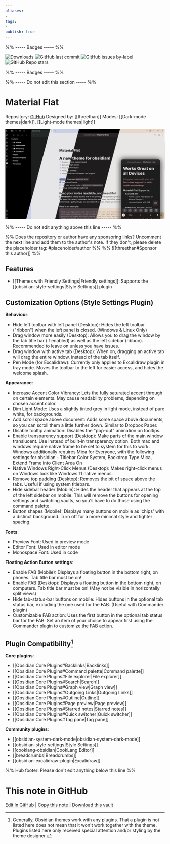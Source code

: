 ```yaml
---
aliases:
- 
tags: 
- 
publish: true
---
```


%% ----- Badges ----- %%

![Downloads](https://img.shields.io/badge/downloads-19222-573E7A?style=for-the-badge&logo=)
![GitHub last commit](https://img.shields.io/github/last-commit/threethan/obsidian-material-flat-theme?color=573E7A&label=last%20update&logo=github&style=for-the-badge)
![GitHub issues by-label](https://img.shields.io/github/issues/threethan/obsidian-material-flat-theme/help%20wanted?color=573E7A&logo=github&style=for-the-badge) 
![GitHub Repo stars](https://img.shields.io/github/stars/threethan/obsidian-material-flat-theme?color=573E7A&logo=github&style=for-the-badge)

%% ----- Badges ----- %%

%% ----- Do not edit this section ----- %%

# Material Flat

Repository: [GitHub](https://github.com/threethan/obsidian-material-flat-theme)
Designed by: [[threethan]]
Modes: [[Dark-mode themes|dark]], [[Light-mode themes|light]]



![screenshot](https://github.com/threethan/obsidian-material-flat-theme/raw/HEAD/screenshot.png)

%% ----- Do not edit anything above this line ----- %% 

%% Does the repository or author have any sponsoring links? Uncomment the next line and add them to the author's note. If they don't, please delete the placeholder tag: #placeholder/author %%
%% ![[threethan#Sponsor this author]] %%


## Features

- [[Themes with Friendly Settings|Friendly settings]]: Supports the [[obsidian-style-settings|Style Settings]] plugin

## Customization Options (Style Settings Plugin) 

**Behaviour**: 
- Hide left toolbar with left panel (Desktop): Hides the left toolbar ("ribbon") when the left panel is closed. (Windows & Linux Only)
- Drag window more easily (Desktop): Allows you to drag the window by the tab title bar (if enabled) as well as the left sidebar (ribbon). Recommended to leave on unless you have issues.
- Drag window with active tab (Desktop): When on, dragging an active tab will drag the entire window, instead of the tab itself.
- Pen Mode (for Excalidraw): Currently only applies to Excalidraw plugin in tray mode. Moves the toolbar to the left for easier access, and hides the welcome splash.

**Appearance**: 
- Increase Accent Color Vibrancy: Lets the fully saturated accent through on certain elements. May cause readability problems, depending on chosen accent color.
- Dim Light Mode: Uses a slightly tinted grey in light mode, instead of pure white, for backgrounds.
- Add scroll space above document: Adds some space above documents, so you can scroll them a little further down. Similar to Dropbox Paper.
- Disable tooltip animation: Disables the "pop-out" animation on tooltips.
- Enable transparency support (Desktop): Make parts of the main window translucent. Use instead of built-in transparency option. Both mac and windows require native frame to be set to system for this to work. Windows additionally requires Mica for Everyone, with the following settings for obsidian - Titlebar Color System, Backdrop Type Mica, Extend Frame into Client Area On
- Native Windows Right-Click Menus (Desktop): Makes right-click menus on Windows look like Windows 11 native menus.
- Remove top padding (Desktop): Removes the bit of space above the tabs. Useful if using system titlebars.
- Hide sidebar header (Mobile): Hides the header that appears at the top of the left sidebar on mobile. This will remove the buttons for opening settings and switching vaults, so you'll have to do those using the command palette.
- Button shapes (Mobile): Displays many buttons on mobile as 'chips' with a distinct background. Turn off for a more minimal style and tighter spacing.

**Fonts**: 
- Preview Font: Used in preview mode
- Editor Font: Used in editor mode
- Monospace Font: Used in code

**Floating Action Button settings**: 
- Enable FAB (Mobile): Displays a floating button in the bottom right, on phones. Tab title bar must be on!
- Enable FAB (Desktop): Displays a floating button in the bottom right, on computers. Tab title bar must be on! (May not be visible in horizontally split views)
- Hide tab-status-bar buttons on mobile: Hides buttons in the optional tab status bar, excluding the one used for the FAB. (Useful with Commander plugin)
- Customizable FAB action: Uses the first button in the optional tab status bar for the FAB. Set an item of your choice to appear first using the Commander plugin to customize the FAB action.

## Plugin Compatibility[^1]

**Core plugins**:
- [[Obsidian Core Plugins#Backlinks|Backlinks]]
- [[Obsidian Core Plugins#Command palette|Command palette]]
- [[Obsidian Core Plugins#File explorer|File explorer]]
- [[Obsidian Core Plugins#Search|Search]]
- [[Obsidian Core Plugins#Graph view|Graph view]]
- [[Obsidian Core Plugins#Outgoing Links|Outgoing Links]]
- [[Obsidian Core Plugins#Outline|Outline]]
- [[Obsidian Core Plugins#Page preview|Page preview]]
- [[Obsidian Core Plugins#Starred notes|Starred notes]]
- [[Obsidian Core Plugins#Quick switcher|Quick switcher]]
- [[Obsidian Core Plugins#Tag pane|Tag pane]]

**Community plugins**:
- [[obsidian-system-dark-mode|obsidian-system-dark-mode]]
- [[obsidian-style-settings|Style Settings]]
- [[cooklang-obsidian|CookLang Editor]]
- [[breadcrumbs|Breadcrumbs]]
- [[obsidian-excalidraw-plugin|Excalidraw]]

[^1]: Generally, Obsidian themes work with any plugins. That a plugin is not listed here does not mean that it won't work together with the theme. Plugins listed here only received special attention and/or styling by the theme designer.

%% Hub footer: Please don't edit anything below this line %%

# This note in GitHub

<span class="git-footer">[Edit In GitHub](https://github.dev/obsidian-community/obsidian-hub/blob/main/02%20-%20Community%20Expansions/02.05%20All%20Community%20Expansions/Themes/Material%20Flat.md "git-hub-edit-note") | [Copy this note](https://raw.githubusercontent.com/obsidian-community/obsidian-hub/main/02%20-%20Community%20Expansions/02.05%20All%20Community%20Expansions/Themes/Material%20Flat.md "git-hub-copy-note") | [Download this vault](https://github.com/obsidian-community/obsidian-hub/archive/refs/heads/main.zip "git-hub-download-vault") </span>
